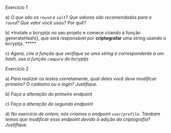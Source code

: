 Exercicio 1

a) *O que são os `round` e `salt`? Que valores são recomendados para o `round`? Que valor você usou? Por quê?*

b) *Instale o bcryptjs no seu projeto e comece criando a função generateHash(), que será responsável por **criptografar** uma string usando o bcryptjs.  ***** 

c) *Agora, crie a função que verifique se uma string é correspondente a um hash, use a função `compare` do bcryptjs*

Exercício 2

a) *Para realizar os testes corretamente, qual deles você deve modificar primeiro? O cadastro ou o login? Justifique.*

b) *Faça a alteração do primeiro endpoint*

c) *Faça a alteração do segundo endpoint*

d) *No exercício de ontem, nós criamos o endpoint `user/profile`. Também temos que modificar esse endpoint devido à adição da criptografia? Justifique.*